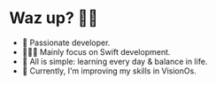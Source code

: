 # Waz up? 👋🏽
- 🍾 Passionate developer. 
- 👨🏽‍💻 Mainly focus on Swift development. 
- 💭 All is simple: learning every day & balance in life.
- 🐉 Currently, I'm improving my skills in VisionOs. 
